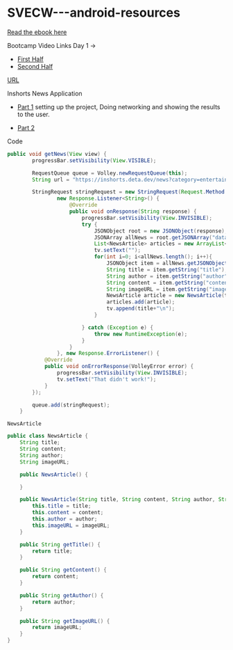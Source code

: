 # SVECW---android-resources

[Read the ebook here](https://android-app-development-documentation.readthedocs.io/en/latest/index.html)

Bootcamp Video Links Day 1 ->

- [First Half](https://youtube.com/live/MzNfUfR8sHA?feature=share)
- [Second Half](https://youtu.be/r23UPW7OA1Q)

[URL](https://inshorts.deta.dev/news?category=entertainment)


Inshorts News Application
- [Part 1](https://www.youtube.com/watch?v=A8HvhQ4HnAk&t=4s) setting up the project, Doing networking and showing the results to the user.

- [Part 2](https://www.youtube.com/watch?v=acZ_D_BC3ug)

Code

```java
public void getNews(View view) {
        progressBar.setVisibility(View.VISIBLE);

        RequestQueue queue = Volley.newRequestQueue(this);
        String url = "https://inshorts.deta.dev/news?category=entertainment";

        StringRequest stringRequest = new StringRequest(Request.Method.GET, url,
                new Response.Listener<String>() {
                    @Override
                    public void onResponse(String response) {
                        progressBar.setVisibility(View.INVISIBLE);
                        try {
                            JSONObject root = new JSONObject(response);
                            JSONArray allNews = root.getJSONArray("data");
                            List<NewsArticle> articles = new ArrayList<>();
                            tv.setText("");
                            for(int i=0; i<allNews.length(); i++){
                                JSONObject item = allNews.getJSONObject(i);
                                String title = item.getString("title");
                                String author = item.getString("author");
                                String content = item.getString("content");
                                String imageURL = item.getString("imageUrl");
                                NewsArticle article = new NewsArticle(title,content,author,imageURL);
                                articles.add(article);
                                tv.append(title+"\n");
                            }

                        } catch (Exception e) {
                            throw new RuntimeException(e);
                        }
                    }
                }, new Response.ErrorListener() {
            @Override
            public void onErrorResponse(VolleyError error) {
                progressBar.setVisibility(View.INVISIBLE);
                tv.setText("That didn't work!");
            }
        });

        queue.add(stringRequest);
    }
```

```NewsArticle```

```Java
public class NewsArticle {
    String title;
    String content;
    String author;
    String imageURL;

    public NewsArticle() {

    }

    public NewsArticle(String title, String content, String author, String imageURL) {
        this.title = title;
        this.content = content;
        this.author = author;
        this.imageURL = imageURL;
    }

    public String getTitle() {
        return title;
    }

    public String getContent() {
        return content;
    }

    public String getAuthor() {
        return author;
    }

    public String getImageURL() {
        return imageURL;
    }
}
```
